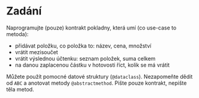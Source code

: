 # Zadání

Naprogramujte (pouze) kontrakt pokladny, která umí (co use-case to metoda):
- přidávat položku, co položka to: název, cena, množství
- vrátit mezisoučet
- vrátit výslednou účtenku: seznam položek, suma celkem
- na danou zaplacenou částku v hotovosti říct, kolik se má vrátit

Můžete použít pomocné datové struktury (`@dataclass`). Nezapomeňte dědit od `ABC` a anotovat metody `@abstractmethod`. Pište pouze kontrakt, nepište těla metod.
